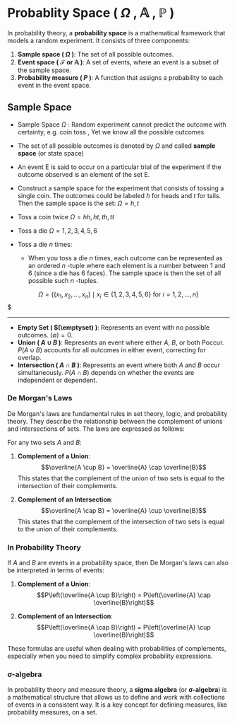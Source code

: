 # Probablity Space ( $\Omega$ , $\mathbb{A}$ , $\mathbb{P}$ )


In probability theory, a **probability space** is a mathematical framework that models a random experiment. It consists of three components:

1. **Sample space ( $\Omega$ )**: The set of all possible outcomes.
2. **Event space ( $\mathcal{F}$ or $\mathbb{A}$ )**: A set of events, where an event is a subset of the sample space.
3. **Probability measure ( $P$ )**: A function that assigns a probability to each event in the event space.

## Sample Space

- Sample Space $\Omega$ : Random experiment cannot predict the outcome with certainty, e.g. coin toss , Yet we know all the possible outcomes
- The set of all possible outcomes is denoted by $\Omega$ and called **sample space** (or state space)

- An event E is said to occur on a particular trial of the experiment if the outcome observed is an element of the set E.

- Construct a sample space for the experiment that consists of tossing a single coin. The outcomes could be labeled  $h$ for heads and  $t$ for tails. Then the sample space is the set: $\Omega ={h,t}$

- Toss a coin twice $\Omega ={hh, ht, th, tt}$

- Toss a die $\Omega ={1,2,3,4,5,6}$

- Toss a die $n$ times:
    - When you toss a die $n$ times, each outcome can be represented as an ordered $n$ -tuple where each element is a number between 1 and 6 (since a die has 6 faces). The sample space is then the set of all possible such $n$ -tuples.

$$\Omega = \{(x_1, x_2, \dots, x_n) \mid x_i \in \{1, 2, 3, 4, 5, 6\} \text{ for } i = 1, 2, \dots, n\}$$
$

***

- **Empty Set ( $(\emptyset) )**: Represents an event with no possible outcomes. $(\emptyset) = 0$.
- **Union ( $A \cup B$ )**: Represents an event where either $A$, $B$, or both Poccur. $P(A \cup B)$ accounts for all outcomes in either event, correcting for overlap.
- **Intersection ( $A \cap B$ )**: Represents an event where both $A$ and $B$ occur simultaneously. $P(A \cap B)$ depends on whether the events are independent or dependent.

### De Morgan's Laws

De Morgan's laws are fundamental rules in set theory, logic, and probability theory. They describe the relationship between the complement of unions and intersections of sets. The laws are expressed as follows:

For any two sets $A$ and $B$:

1. **Complement of a Union**:
   $$\overline{A \cup B} = \overline{A} \cap \overline{B}$$
   This states that the complement of the union of two sets is equal to the intersection of their complements.

2. **Complement of an Intersection**:
   $$\overline{A \cap B} = \overline{A} \cup \overline{B}$$
   This states that the complement of the intersection of two sets is equal to the union of their complements.

### In Probability Theory

If $A$ and $B$ are events in a probability space, then De Morgan's laws can also be interpreted in terms of events:

1. **Complement of a Union**:
   $$P\left(\overline{A \cup B}\right) = P\left(\overline{A} \cap \overline{B}\right)$$

2. **Complement of an Intersection**:
   $$P\left(\overline{A \cap B}\right) = P\left(\overline{A} \cup \overline{B}\right)$$

These formulas are useful when dealing with probabilities of complements, especially when you need to simplify complex probability expressions.

### σ-algebra

In probability theory and measure theory, a **sigma algebra** (or **σ-algebra**) is a mathematical structure that allows us to define and work with collections of events in a consistent way. It is a key concept for defining measures, like probability measures, on a set. 